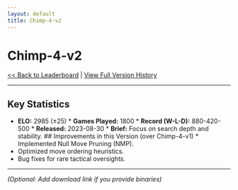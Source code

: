 ```yaml
---
layout: default
title: Chimp-4-v2
---
```


# Chimp-4-v2

[<< Back to Leaderboard](/chimp-4/) | [View Full Version History](/chimp-4/version-history.html)

---

## Key Statistics

* **ELO:** 2985 (±25) * **Games Played:** 1800 * **Record (W-L-D):** 880-420-500 * **Released:** 2023-08-30 * **Brief:** Focus on search depth and stability. ## Improvements in this Version (over Chimp-4-v1) * Implemented Null Move Pruning (NMP).
* Optimized move ordering heuristics.
* Bug fixes for rare tactical oversights.

---

*(Optional: Add download link if you provide binaries)*
